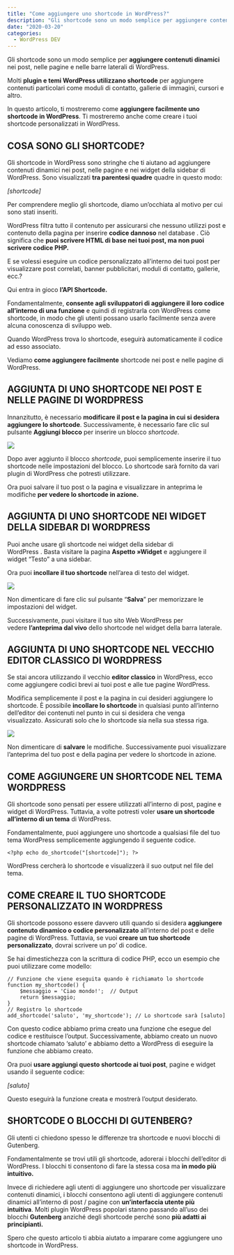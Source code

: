 ```yaml
---
title: "Come aggiungere uno shortcode in WordPress?"
description: "Gli shortcode sono un modo semplice per aggiungere contenuti dinamici nei post, nelle pagine e nelle barre laterali di WordPress."
date: "2020-03-20"
categories:
  - WordPress DEV
---
```


Gli shortcode sono un modo semplice per **aggiungere contenuti dinamici** nei post, nelle pagine e nelle barre laterali di WordPress.

Molti **plugin e temi WordPress utilizzano shortcode** per aggiungere contenuti particolari come moduli di contatto, gallerie di immagini, cursori e altro.

In questo articolo, ti mostreremo come **aggiungere facilmente uno shortcode in WordPress**. Ti mostreremo anche come creare i tuoi shortcode personalizzati in WordPress.

## COSA SONO GLI SHORTCODE?

Gli shortcode in ​​WordPress sono stringhe che ti aiutano ad aggiungere contenuti dinamici nei post, nelle pagine e nei widget della sidebar di WordPress. Sono visualizzati **tra parentesi quadre** quadre in questo modo:

_\[shortcode\]_

Per comprendere meglio gli shortcode, diamo un’occhiata al motivo per cui sono stati inseriti.

WordPress filtra tutto il contenuto per assicurarsi che nessuno utilizzi post e contenuto della pagina per inserire **codice dannoso** nel database . Ciò significa che **puoi scrivere HTML di base nei tuoi post, ma non puoi scrivere codice PHP.**

E se volessi eseguire un codice personalizzato all’interno dei tuoi post per visualizzare post correlati, banner pubblicitari, moduli di contatto, gallerie, ecc.?

Qui entra in gioco **l’API Shortcode.**

Fondamentalmente, **consente agli sviluppatori di aggiungere il loro codice all’interno di una funzione** e quindi di registrarla con WordPress come shortcode, in modo che gli utenti possano usarlo facilmente senza avere alcuna conoscenza di sviluppo web.

Quando WordPress trova lo shortcode, eseguirà automaticamente il codice ad esso associato.

Vediamo **come aggiungere facilmente** shortcode nei post e nelle pagine di WordPress.

## AGGIUNTA DI UNO SHORTCODE NEI POST E NELLE PAGINE DI WORDPRESS

Innanzitutto, è necessario **modificare il post e la pagina in cui si desidera aggiungere lo shortcode**. Successivamente, è necessario fare clic sul pulsante **Aggiungi blocco** per inserire un blocco _shortcode_.

![](/images/shortcode-1024x513.gif)

Dopo aver aggiunto il blocco _shortcode_, puoi semplicemente inserire il tuo shortcode nelle impostazioni del blocco. Lo shortcode sarà fornito da vari plugin di WordPress che potresti utilizzare.

Ora puoi salvare il tuo post o la pagina e visualizzare in anteprima le modifiche **per vedere lo shortcode in azione.**

## AGGIUNTA DI UNO SHORTCODE NEI WIDGET DELLA SIDEBAR DI WORDPRESS

Puoi anche usare gli shortcode nei widget della sidebar di WordPress . Basta visitare la pagina **Aspetto »Widget** e aggiungere il widget “Testo” a una sidebar.

Ora puoi **incollare il tuo shortcode** nell’area di testo del widget.

![](/images/image-33-1-1024x438.png)

Non dimenticare di fare clic sul pulsante “**Salva**” per memorizzare le impostazioni del widget.

Successivamente, puoi visitare il tuo sito Web WordPress per vedere **l’anteprima dal vivo** dello shortcode nel widget della barra laterale.

## AGGIUNTA DI UNO SHORTCODE NEL VECCHIO EDITOR CLASSICO DI WORDPRESS

Se stai ancora utilizzando il vecchio **editor classico** in WordPress, ecco come aggiungere codici brevi ai tuoi post e alle tue pagine WordPress.

Modifica semplicemente il post e la pagina in cui desideri aggiungere lo shortcode. È possibile **incollare lo shortcode** in qualsiasi punto all’interno dell’editor dei contenuti nel punto in cui si desidera che venga visualizzato. Assicurati solo che lo shortcode sia nella sua stessa riga.

![](/images/image-34-3-1024x316.png)

Non dimenticare di **salvare** le modifiche. Successivamente puoi visualizzare l’anteprima del tuo post e della pagina per vedere lo shortcode in azione.

## COME AGGIUNGERE UN SHORTCODE NEL TEMA WORDPRESS

Gli shortcode sono pensati per essere utilizzati all’interno di post, pagine e widget di WordPress. Tuttavia, a volte potresti voler **usare un shortcode all’interno di un tema** di WordPress.

Fondamentalmente, puoi aggiungere uno shortcode a qualsiasi file del tuo tema WordPress semplicemente aggiungendo il seguente codice.

```
<?php echo do_shortcode("[shortcode]"); ?>
```

WordPress cercherà lo shortcode e visualizzerà il suo output nel file del tema.

## COME CREARE IL TUO SHORTCODE PERSONALIZZATO IN WORDPRESS

Gli shortcode possono essere davvero utili quando si desidera **aggiungere contenuto dinamico o codice personalizzato** all’interno del post e delle pagine di WordPress. Tuttavia, se vuoi **creare un tuo shortcode personalizzato**, dovrai scrivere un po’ di codice.

Se hai dimestichezza con la scrittura di codice PHP, ecco un esempio che puoi utilizzare come modello:

```
// Funzione che viene eseguita quando è richiamato lo shortcode
function my_shortcode() {
    $messaggio = 'Ciao mondo!';  // Output
    return $messaggio;
}
// Registro lo shortcode
add_shortcode('saluto', 'my_shortcode'); // Lo shortcode sarà [saluto]
```

Con questo codice abbiamo prima creato una funzione che esegue del codice e restituisce l’output. Successivamente, abbiamo creato un nuovo shortcode chiamato ‘saluto’ e abbiamo detto a WordPress di eseguire la funzione che abbiamo creato.

Ora puoi **usare aggiungi questo shortcode ai tuoi post**, pagine e widget usando il seguente codice:

_\[saluto\]_

Questo eseguirà la funzione creata e mostrerà l’output desiderato.

## SHORTCODE O BLOCCHI DI GUTENBERG?

Gli utenti ci chiedono spesso le differenze tra shortcode e nuovi blocchi di Gutenberg.

Fondamentalmente se trovi utili gli shortcode, adorerai i blocchi dell’editor di WordPress. I blocchi ti consentono di fare la stessa cosa ma **in modo più intuitivo.**

Invece di richiedere agli utenti di aggiungere uno shortcode per visualizzare contenuti dinamici, i blocchi consentono agli utenti di aggiungere contenuti dinamici all’interno di post / pagine con **un’interfaccia utente più intuitiva**. Molti plugin WordPress popolari stanno passando all’uso dei blocchi **Gutenberg** anziché degli shortcode perché sono **più adatti ai principianti.**

Spero che questo articolo ti abbia aiutato a imparare come aggiungere uno shortcode in WordPress.
